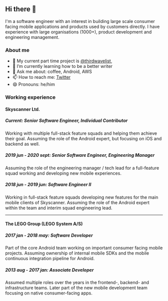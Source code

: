 ## Hi there 👋

<!--
**anthonymonori/anthonymonori** is a ✨ _special_ ✨ repository because its `README.md` (this file) appears on your GitHub profile.
-->

I'm a software engineer with an interest in building large scale consumer facing mobile applications and products used by customers directly. I have experience with large organisations (1000+), product development and engineering management. 

### About me

- 🔭 My current part time project is [@thirdwavelist](https://github.com/thirdwavelist), 
- 🌱 I’m currently learning how to be a better writer
- 💬 Ask me about: coffee, Android, AWS
- 📫 How to reach me: [Twitter](https://www.twitter.com/hifromantal)
- 😄 Pronouns: he/him

### Working experience

#### Skyscanner Ltd.

##### Current: Senior Software Engineer, Individual Contributor
Working with multiple full-stack feature squads and helping them achieve their goal. Assuming the role of the Android expert, but focusing on iOS and backend as well. 

##### 2019 jun - 2020 sept: Senior Software Engineer, Engineering Manager
Assuming the role of the engineering manager / tech lead for a full-feature squad working and developing new mobile experiences.

##### 2018 jun - 2019 jun: Software Engineer II
Working in full-stack feature squads developing new features for the main mobile clients of Skyscanner. Assuming the role of the Android expert within the team and interim squad engineering lead.

---

#### The LEGO Group (LEGO System A/S)

##### 2017 jan - 2018 may: Software Developer
Part of the core Android team working on important consumer facing mobile projects. Assuming ownership of internal mobile SDKs and the mobile continuous integration pipeline for Android.

##### 2013 aug - 2017 jan: Associate Developer
Assumed multiple roles over the years in the frontend-, backend-  and infrastructure teams. Later part of the new mobile development team focusing on native consumer-facing apps.

